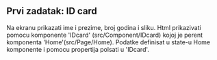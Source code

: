 ## Prvi zadatak: ID card

Na ekranu prikazati ime i prezime, broj godina i sliku.
Html prikazivati pomocu komponente 'IDcard' (src/Component/IDcard) kojoj je perent komponenta 'Home'(src/Page/Home).
Podatke definisat u state-u Home komponente i pomocu propertija polsati u 'IDcard'.
